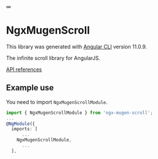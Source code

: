 ∞

# NgxMugenScroll

This library was generated with [Angular CLI](https://github.com/angular/angular-cli) version 11.0.9.

The infinite scroll library for AngularJS.

[API references](https://suzuito.github.io/ngx-mugen-scroll/)

## Example use

You need to import `NgxMugenScrollModule`.

```typescript
import { NgxMugenScrollModule } from 'ngx-mugen-scroll';
...
@NgModule({
  imports: [
      ...
    NgxMugenScrollModule,
      ...
  ],
```
